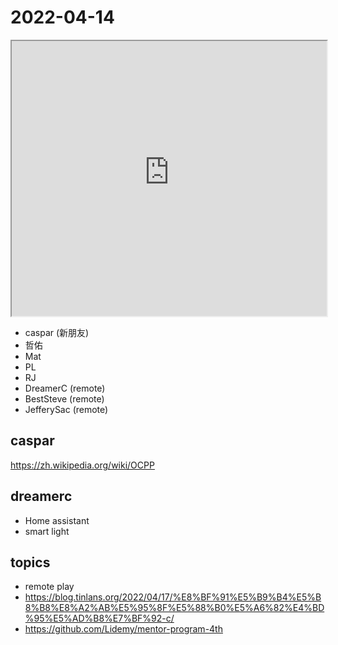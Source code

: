 # 2022-04-14

<iframe src="https://photos.hackingthursday.org/2022-2022-04-14" width="100%" height="440px"></iframe>

- caspar (新朋友)
- 哲佑
- Mat
- PL
- RJ
- DreamerC (remote)
- BestSteve (remote)
- JefferySac (remote)

## caspar

https://zh.wikipedia.org/wiki/OCPP

## dreamerc

- Home assistant
- smart light

## topics

- remote play
- https://blog.tinlans.org/2022/04/17/%E8%BF%91%E5%B9%B4%E5%B8%B8%E8%A2%AB%E5%95%8F%E5%88%B0%E5%A6%82%E4%BD%95%E5%AD%B8%E7%BF%92-c/
- https://github.com/Lidemy/mentor-program-4th

